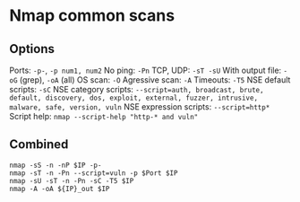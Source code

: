 # Nmap common scans

## Options

Ports: `-p-`, `-p num1, num2`
No ping: `-Pn`
TCP, UDP: `-sT -sU`
With output file: `-oG` (grep), `-oA` (all)
OS scan: `-O`
Agressive scan: `-A` 
Timeouts: `-T5`
NSE default scripts: `-sC`
NSE category scripts: `--script=auth, broadcast, brute, default, discovery, dos, exploit, external, fuzzer, intrusive, malware, safe, version, vuln`
NSE expression scripts: `--script=http*`
Script help: `nmap --script-help "http-* and vuln"`

## Combined

```
nmap -sS -n -nP $IP -p-
nmap -sT -n -Pn --script=vuln -p $Port $IP
nmap -sU -sT -n -Pn -sC -T5 $IP
nmap -A -oA ${IP}_out $IP
```

